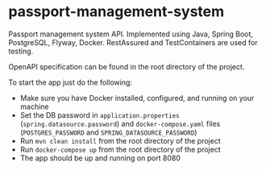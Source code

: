 # passport-management-system

Passport management system API. Implemented using Java, Spring Boot, PostgreSQL, Flyway, Docker. RestAssured and
TestContainers are used for testing.

OpenAPI specification can be found in the root directory of the project.

To start the app just do the following:

* Make sure you have Docker installed, configured, and running on your machine
* Set the DB password in `application.properties` (`spring.datasource.password`) and `docker-compose.yaml`
  files (`POSTGRES_PASSWORD` and `SPRING_DATASOURCE_PASSWORD`)
* Run `mvn clean install` from the root directory of the project
* Run `docker-compose up` from the root directory of the project
* The app should be up and running on port 8080

